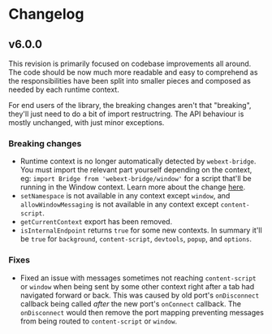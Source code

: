 # Changelog

## v6.0.0

This revision is primarily focused on codebase improvements all around. The code should be now much
more readable and easy to comprehend as the responsibilities have been split into smaller pieces and
composed as needed by each runtime context.

For end users of the library, the breaking changes aren't that "breaking", they'll just need to do a
bit of import restructring. The API behaviour is mostly unchanged, with just minor exceptions.

### Breaking changes
- Runtime context is no longer automatically detected by `webext-bridge`. You must import the
relevant part yourself depending on the context, eg: `import Bridge from 'webext-bridge/window'` for a script that'll be running in the Window context. Learn more about the change
[here](https://github.com/zikaari/crx-bridge/issues/11).
- `setNamespace` is not available in any context except `window`, and `allowWindowMessaging` is not available in any context except `content-script`.
- `getCurrentContext` export has been removed.
- `isInternalEndpoint` returns `true` for some new contexts. In summary it'll be `true` for `background`,
`content-script`, `devtools`, `popup`, and `options`.

### Fixes
- Fixed an issue with messages sometimes not reaching `content-script` or `window` when being sent by some other context right after a tab had navigated forward or back. This was caused by old port's
 `onDisconnect` callback being called *after* the new port's `onConnect` callback. The `onDisconnect`
 would then remove the port mapping preventing messages from being routed to `content-script` or `window`.